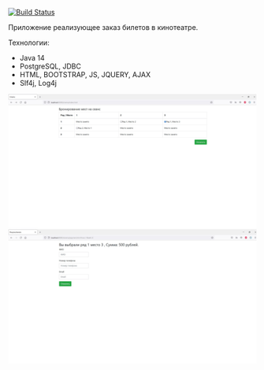 [![Build Status](https://app.travis-ci.com/Xazeq/job4j_cinema.svg?branch=master)](https://app.travis-ci.com/Xazeq/job4j_cinema)


Приложение реализующее заказ билетов в кинотеатре.

Технологии:
* Java 14
* PostgreSQL, JDBC
* HTML, BOOTSTRAP, JS, JQUERY, AJAX
* Slf4j, Log4j

![ScreenShot](images/1.jpg)
![ScreenShot](images/2.jpg)